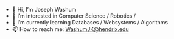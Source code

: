 - 👋 Hi, I’m Joseph Washum
- 👀 I’m interested in Computer Science / Robotics / 
- 🌱 I’m currently learning Databases / Websystems / Algorithms 
- 📫 How to reach me: WashumJK@hendrix.edu

<!---
Jkwashu/Jkwashu is a ✨ special ✨ repository because its `README.md` (this file) appears on your GitHub profile.
You can click the Preview link to take a look at your changes.
--->
